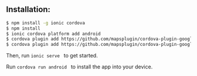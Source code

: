 ## Installation:

```bash
$ npm install -g ionic cordova
$ npm install
$ ionic cordova platform add android
$ cordova plugin add https://github.com/mapsplugin/cordova-plugin-googlemaps-sdk --nofetch
$ cordova plugin add https://github.com/mapsplugin/cordova-plugin-googlemaps#multiple_maps --variable API_KEY_FOR_ANDROID="<YOUR KEY>" --variable API_KEY_FOR_IOS="<YOUR KEY>" --nofetch
```

Then, run ```ionic serve ``` to get started.

Run ```cordova run android ``` to install the app into your device.